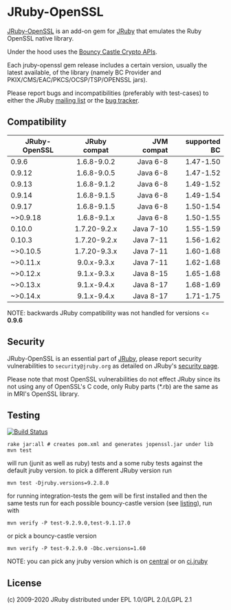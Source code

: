 # JRuby-OpenSSL

[JRuby-OpenSSL](https://github.com/jruby/jruby-openssl) is an add-on gem for
[JRuby](http://jruby.org) that emulates the Ruby OpenSSL native library.

Under the hood uses the [Bouncy Castle Crypto APIs](http://www.bouncycastle.org/).

Each jruby-openssl gem release includes a certain version, usually the latest available, 
of the library (namely BC Provider and PKIX/CMS/EAC/PKCS/OCSP/TSP/OPENSSL jars).

Please report bugs and incompatibilities (preferably with test-cases) to either
the JRuby [mailing list][1] or the [bug tracker][2].

## Compatibility


| JRuby-OpenSSL | JRuby compat | JVM compat | supported BC |
| ------------- |:------------:| ----------:|-------------:|
|         0.9.6 | 1.6.8-9.0.2  |  Java 6-8  |    1.47-1.50 |
|        0.9.12 | 1.6.8-9.0.5  |  Java 6-8  |    1.47-1.52 |
|        0.9.13 | 1.6.8-9.1.2  |  Java 6-8  |    1.49-1.52 |
|        0.9.14 | 1.6.8-9.1.5  |  Java 6-8  |    1.49-1.54 |
|        0.9.17 | 1.6.8-9.1.5  |  Java 6-8  |    1.50-1.54 |
|      ~>0.9.18 | 1.6.8-9.1.x  |  Java 6-8  |    1.50-1.55 |
|        0.10.0 | 1.7.20-9.2.x |  Java 7-10 |    1.55-1.59 |
|        0.10.3 | 1.7.20-9.2.x |  Java 7-11 |    1.56-1.62 |
|      ~>0.10.5 | 1.7.20-9.3.x |  Java 7-11 |    1.60-1.68 |
|      ~>0.11.x | 9.0.x-9.3.x  |  Java 7-11 |    1.62-1.68 |
|      ~>0.12.x | 9.1.x-9.3.x  |  Java 8-15 |    1.65-1.68 |
|      ~>0.13.x | 9.1.x-9.4.x  |  Java 8-17 |    1.68-1.69 |
|      ~>0.14.x | 9.1.x-9.4.x  |  Java 8-17 |    1.71-1.75 |

NOTE: backwards JRuby compatibility was not handled for versions <= **0.9.6** 

## Security

JRuby-OpenSSL is an essential part of [JRuby](http://jruby.org), please report security 
vulnerabilities to `security@jruby.org` as detailed on JRuby's [security page](http://jruby.org/security).
 
Please note that most OpenSSL vulnerabilities do not effect JRuby since its not using 
any of OpenSSL's C code, only Ruby parts (*.rb) are the same as in MRI's OpenSSL library. 

## Testing

[![Build Status][0]](http://travis-ci.org/jruby/jruby-openssl)

    rake jar:all # creates pom.xml and generates jopenssl.jar under lib
    mvn test

will run (junit as well as ruby) tests and a some ruby tests against the default
jruby version. to pick a different JRuby version run

    mvn test -Djruby.versions=9.2.8.0

for running integration-tests the gem will be first installed and then the same
tests run for each possible bouncy-castle version (see [listing][3]), run with

    mvn verify -P test-9.2.9.0,test-9.1.17.0

or pick a bouncy-castle version

    mvn verify -P test-9.2.9.0 -Dbc.versions=1.60

NOTE: you can pick any jruby version which is on [central][4] or on [ci.jruby][5]

## License

(c) 2009-2020 JRuby distributed under EPL 1.0/GPL 2.0/LGPL 2.1

[0]: https://secure.travis-ci.org/jruby/jruby-openssl.svg
[1]: http://xircles.codehaus.org/projects/jruby/lists
[2]: https://github.com/jruby/jruby/issues
[3]: https://github.com/jruby/jruby-openssl/tree/master/integration
[4]: http://central.maven.org/maven2/org/jruby/
[5]: http://ci.jruby.org/snapshots/maven/org.jruby/
